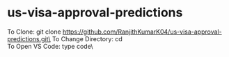 # us-visa-approval-predictions

To Clone: git clone https://github.com/RanjithKumarK04/us-visa-approval-predictions.git\
To Change Directory: cd <give directory_name>\
To Open VS Code: type code\
